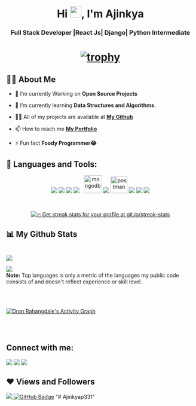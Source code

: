 <h1 align="center">Hi <img src="https://raw.githubusercontent.com/MartinHeinz/MartinHeinz/master/wave.gif" width="30px">, I'm Ajinkya</h1>
<h3 align="center">Full Stack Developer |React Js| Django| Python Intermediate </h3>

<h1 align = "center">

[![trophy](https://github-profile-trophy.vercel.app/?username=Ajinkyap331&theme=onedark)](https://github.com/ryo-ma/github-profile-trophy)


</h1>

## 🙋‍♂️ About Me

- 🔭 I’m currently Working on **Open Source Projects**

- 🌱 I’m currently learning **Data Structures and Algorithms.**

- 👨‍💻 All of my projects are available at **[My Github](https://github.com/Ajinkyap331?tab=repositories)**

- 📫 How to reach me **[My Portfolio](https://ajinkyapatil.web.app/)**

- ⚡ Fun fact **Foody Programmer😂**

## 🚀 Languages and Tools:

<p align="center"> 
    <a> <img src="https://img.icons8.com/color/48/000000/django.png"/> </a>
    <a> <img src="https://img.icons8.com/color/48/000000/python--v2.png"/> </a> 
    <a> <img src="https://img.icons8.com/color/48/000000/c-plus-plus-logo.png"/> </a> 
    <a style="padding-right:8px;"  target="_blank"> <img src="https://img.icons8.com/color/48/26e07f/react-native.png"/> </a> 
    <a> <img src="https://img.icons8.com/windows/48/26e07f/node-js.png" alt="mongodb" width="48" height="48"/> </a> 
    <a> <img src="https://img.icons8.com/color/48/26e07f/css3.png"/> </a> 
    <a> <img src="https://img.icons8.com/color/144/26e07f/html-5--v1.png" alt="postman" width="45" height="45"/> </a>   
    <a> <img src="https://img.icons8.com/color/48/26e07f/java-coffee-cup-logo--v1.png"/></a> 
    <a> <img src="https://img.icons8.com/color/48/26e07f/flutter.png"/></a>
    <a> <img src="https://img.icons8.com/color/48/000000/firebase.png"/></a>
     
</p>

<br/>

<p align="center">
    <a href="https://github.com/Ajinkyap331/github-readme-streak-stats">
        <img title="🔥 Get streak stats for your profile at git.io/streak-stats"  src="https://github-readme-streak-stats.herokuapp.com/?user=Ajinkyap331&theme=black-ice&hide_border=true&stroke=0000&background=060A0CD0"/>
    </a>
</p>

## 📊 My Github Stats

  <br/>
    <a href="https://github.com/Ajinkyap331/github-readme-stats"><img  src="https://github-readme-stats.vercel.app/api?username=Ajinkyap331&show_icons=true&count_private=true&theme=react&hide_border=true&bg_color=0D1117" /></a>

  <a href="https://github.com/Ajinkyap331/github-readme-stats"><img src="https://github-readme-stats.vercel.app/api/top-langs/?username=Ajinkyap331&langs_count=8&count_private=true&layout=compact&theme=react&hide_border=true&bg_color=0D1117" /></a>
  <br/>
  <b>Note:</b> Top languages is only a metric of the languages my public code consists of and doesn't reflect experience or skill level.


<br/>
<br/>

<a href="https://github.com/Ajinkyap331/github-readme-activity-graph"><img alt="Dron Rahangdale's Activity Graph" src="https://activity-graph.herokuapp.com/graph?username=Ajinkyap331&bg_color=0D1117&color=5BCDEC&line=5BCDEC&point=FFFFFF&hide_border=true" /></a>

<br/>
<br/>

## Connect with me:
<p align="left">

<a href = "mailto:ajinkyap331@gmail.com"><img src="https://img.icons8.com/material-outlined/48/ffffff/email.png"/></a>
<a href = "https://www.linkedin.com/in/ajinkya-patil-144709208"><img src="https://img.icons8.com/color/50/000000/linkedin.png"/></a>
<a href = "https://www.instagram.com/ajinkya_03_03/"><img src="https://img.icons8.com/fluent/48/000000/instagram-new.png"/></a>

</p>

## ❤ Views and Followers
<a href="https://github.com/Meghna-DAS/github-profile-views-counter">
    <img src="https://komarev.com/ghpvc/?username=Ajinkyap331">
</a>
<a href="https://github.com/Ajinkyap331?tab=followers"><img src="https://img.shields.io/github/followers/Ajinkyap331?label=Followers&style=social" alt="GitHub Badge"></a>
"# Ajinkyap331" 
